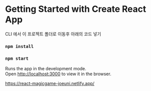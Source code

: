 # Getting Started with Create React App

CLI 에서 이 프로젝트 폴더로 이동후 아래의 코드 넣기

### `npm install`


### `npm start`

Runs the app in the development mode.\
Open [http://localhost:3000](http://localhost:3000) to view it in the browser.


https://react-magicgame-joeuni.netlify.app/

